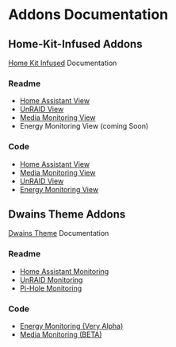 # Addons Documentation


## Home-Kit-Infused Addons

[Home Kit Infused](https://github.com/jimz011/homekit-infused) Documentation

### Readme
- [Home Assistant View](./addons/hki/readme_ha_monitor.md)
- [UnRAID View](./addons/hki/readme_unraid_monitor.md)
- [Media Monitoring View](./addons/hki/readme_media_view.md)
- Energy Monitoring View (coming Soon)

### Code 
- [Home Assistant View](./addons/hki/readme_ha_monitor.md)
- [Media Monitoring View](./addons/hki/readme_media_view.md)
- [UnRAID View](./addons/hki/readme_unraid_monitor.md)
- [Energy Monitoring View](./addons/hki/coming_soon)

## Dwains Theme Addons

[Dwains Theme](https://github.com/dwainscheeren/lovelace-dwains-theme) Documentation

### Readme
- [Home Assistant Monitoring](./addons/dwains/readme_ha_monitor.md)
- [UnRAID Monitoring](./addons/dwains/readme_unraid_monitor.md)
- [Pi-Hole Monitoring](./addons/dwains/readme_pi_hole.md)

### Code 
- [Energy Monitoring (Very Alpha)](./addons/dwains/addons/more_page/power_usage.md)
- [Media Monitoring (BETA)](./addons/dwains/addons/more_page/media.md)
